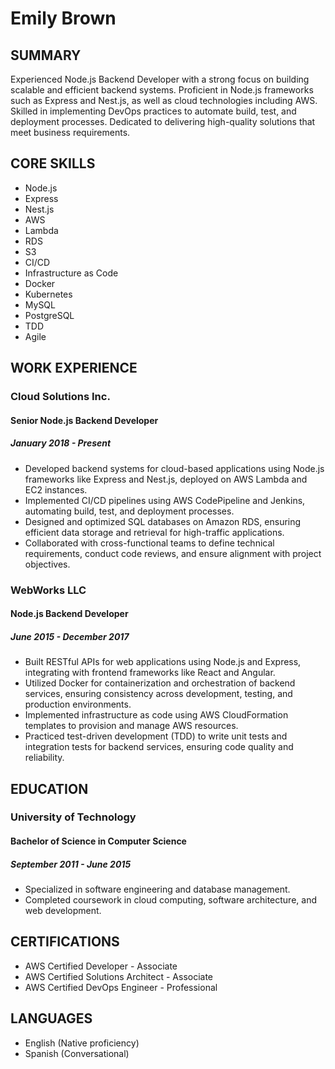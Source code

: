 # Emily Brown

## SUMMARY
Experienced Node.js Backend Developer with a strong focus on building scalable and efficient backend systems. Proficient in Node.js frameworks such as Express and Nest.js, as well as cloud technologies including AWS. Skilled in implementing DevOps practices to automate build, test, and deployment processes. Dedicated to delivering high-quality solutions that meet business requirements.

## CORE SKILLS
- Node.js
- Express
- Nest.js
- AWS
- Lambda
- RDS
- S3
- CI/CD
- Infrastructure as Code
- Docker
- Kubernetes
- MySQL
- PostgreSQL
- TDD
- Agile


## WORK EXPERIENCE
### Cloud Solutions Inc.
#### Senior Node.js Backend Developer
##### January 2018 - Present
- Developed backend systems for cloud-based applications using Node.js frameworks like Express and Nest.js, deployed on AWS Lambda and EC2 instances.
- Implemented CI/CD pipelines using AWS CodePipeline and Jenkins, automating build, test, and deployment processes.
- Designed and optimized SQL databases on Amazon RDS, ensuring efficient data storage and retrieval for high-traffic applications.
- Collaborated with cross-functional teams to define technical requirements, conduct code reviews, and ensure alignment with project objectives.

### WebWorks LLC
#### Node.js Backend Developer
##### June 2015 - December 2017
- Built RESTful APIs for web applications using Node.js and Express, integrating with frontend frameworks like React and Angular.
- Utilized Docker for containerization and orchestration of backend services, ensuring consistency across development, testing, and production environments.
- Implemented infrastructure as code using AWS CloudFormation templates to provision and manage AWS resources.
- Practiced test-driven development (TDD) to write unit tests and integration tests for backend services, ensuring code quality and reliability.

## EDUCATION
### University of Technology
#### Bachelor of Science in Computer Science
##### September 2011 - June 2015
- Specialized in software engineering and database management.
- Completed coursework in cloud computing, software architecture, and web development.

## CERTIFICATIONS
- AWS Certified Developer - Associate
- AWS Certified Solutions Architect - Associate
- AWS Certified DevOps Engineer - Professional

## LANGUAGES
- English (Native proficiency)
- Spanish (Conversational)
